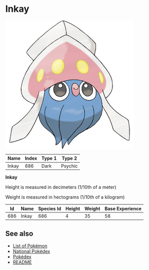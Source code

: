 # Inkay


![Inkay](images/686.png)

| **Name** | **Index** | **Type 1** | **Type 2** |
|----|----|----|----|
| Inkay | 686 | Dark | Psychic  |

**Inkay** 


Height is measured in decimeters (1/10th of a meter)

Weight is measured in hectograms (1/10th of a kilogram)

| **Id** | **Name** | **Species Id** | **Height** | **Weight** | **Base Experience** |
|--------|----------|----------------|------------|------------|---------------------|
| 686 | Inkay | 686 | 4 | 35 | 58 |


## See also

- [List of Pokémon](../pokemon.md)
- [National Pokédex](../national_pokedex.md)
- [Pokédex](../pokedex.md)
- [README](../README.md)
